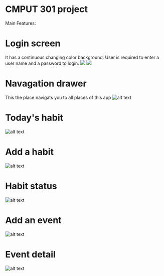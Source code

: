 # CMPUT 301 project
Main Features:
# Login screen
It has a continuous changing color background. User is required to enter a user name and a password to login. 
![](https://github.com/zhangyi921/CMPUT-301-Project/blob/master/screen%20shots/login1.png)
![](https://github.com/zhangyi921/CMPUT-301-Project/blob/master/screen%20shots/login2.png)
# Navagation drawer
This the place navigats you to all places of this app
![alt text](https://github.com/zhangyi921/CMPUT-301-Project/blob/master/screen%20shots/navagation_drawer.png)
# Today's habit
![alt text](https://github.com/zhangyi921/CMPUT-301-Project/blob/master/screen%20shots/today_s_habit.png)
# Add a habit
![alt text](https://github.com/zhangyi921/CMPUT-301-Project/blob/master/screen%20shots/add_habit.png)
# Habit status
![alt text](https://github.com/zhangyi921/CMPUT-301-Project/blob/master/screen%20shots/habit_status.png)
# Add an event
![alt text](https://github.com/zhangyi921/CMPUT-301-Project/blob/master/screen%20shots/add_event.png)
# Event detail
![alt text](https://github.com/zhangyi921/CMPUT-301-Project/blob/master/screen%20shots/event_detail.png)
